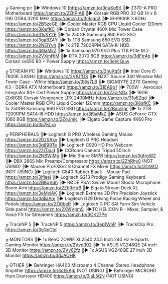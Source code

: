╔ Gaming pc
╠► Windows 10 [https://amzn.to/3nuXq5t]
╠► Z370-A PRO Motherboard https://amzn.to/2ZhPIA8
╠► Corsair RGB PRO 32 GB (4 x 8 GB) DDR4 3200 MHz https://amzn.to/3i9agn3
╠► i9-9900K 3.6GHz https://amzn.to/2BSzeGE
╠► Cooler Master RGB CPU Liquid Cooler 120mm https://amzn.to/3i6sfKC 
╠► Corsair Crystal 460X Mid Tower Case https://amzn.to/31sXY2E
╠► 1x 250GB Samsung 860 EVO SSD https://amzn.to/3gaBZ4Y
╠► 1x 1TB Samsung 850 EVO SSD https://amzn.to/2NEiYvh
╠► 1x 2TB 7200RPM SATA-III HDD https://amzn.to/3i9aMkZ
╠► 1x Samsung 970 EVO Plus 1TB PCIe M.2 https://amzn.to/2VXmHIM
╠► RTX 2070 8GB https://amzn.to/3dFtr4p
╠► Corsair cx650 80 + Power Supply https://amzn.to/3eVcQuw

╔ STREAM PC 
╠► Windows 10 https://amzn.to/3nuXq5t
╠► Intel Core i5 7600K 3.8GHz https://amzn.to/2VtUfOS
╠► NZXT Source 340 Window Mid Tower Case - White https://amzn.to/3i6s7L8
╠► GIGABYTE Z270 Gaming K3 - DDR4 ATX Motherboard https://amzn.to/31EA9p1
╠► 700W - Aerocool Integrator 80+ Cert Power Supply https://amzn.to/2ZolNGx
╠► 16GB (2x8GB) Corsair Vengeance LPX 2400MHz https://amzn.to/31oEZqd
╠► Cooler Master RGB CPU Liquid Cooler 120mm https://amzn.to/3i6sfKC 
╠► 1x 250GB Samsung 860 EVO SSD https://amzn.to/2Bmyzgr
╠► 1x 2TB 7200RPM SATA-III HDD https://amzn.to/3i9aMkZ
╠► ASUS GeForce GTX 1080 8GB https://amzn.to/2ZoJmic
╠► Elgato Game Capture 4K60 Pro https://amzn.to/3o7KLro

╔ PERIPHERALS 
╠► Logitech G PRO Wireless Gaming Mouse https://amzn.to/2DzSAkx
╠► Logitech G PRO Headset https://amzn.to/3g899Te
╠► Logitech C920 HD Pro Webcam https://amzn.to/2ZiTaud 
╠► CCRoom Camera Tripod 50inch https://amzn.to/2NBWiMg 
╠► Mic Shure SM7B https://amzn.to/3gfrgWZ
╠► DBX 286S Mic Preamp/Compressor https://amzn.to/2ZhRhy0 (NOT USING)
╠► Mackie ProFX8v2 8 Channel FX Mixer https://amzn.to/31r9ifO (NOT USING)
╠► Logitech G840 Rubber Black - Mouse Pad https://amzn.to/3ifiaej 
╠► Logitech G213 Prodigy Gaming Keyboard https://amzn.to/2BKgV6h
╠► RØDE PSA1 Swivel Mount Studio Microphone Boom Arm https://amzn.to/2ZhRHV6
╠► Elgato Stream Deck XL https://amzn.to/3eMxiAK
╠► Logitech Extreme 3D Pro Precision Joystick https://amzn.to/3dIiaAm
╠► Logitech G29 Driving Force Racing Wheel and Pedals https://amzn.to/2Zi0beR
╠► Logitech G PC SAI Farm Sim Vehicle Side panel https://amzn.to/2XWVpmS
╠►TC HELICON R - Mixer, Sampler, & Voice FX for Streamers https://amzn.to/3CK27Pe

╔ TrackNP 5
╠► TrackNP 5 https://amzn.to/3ep1WhP
╠► TrackClip Pro https://amzn.to/3sNnCtd

╔ MONITORS 
╠► 1x BenQ ZOWIE XL2540 24.5 Inch 240 Hz e-Sports Gaming Monitor https://amzn.to/2Vvd302
╠► 1x ASUS VG248QE 24 inch 3D Monitor https://amzn.to/2Vv62fz 
╠► 1x ASUS VG248QE 27 inch 3D Monitor https://amzn.to/3dJAOHR

╔ OTHER 
╠► Behringer HA400 Microamp 4 Channel Stereo Headphone Amplifier https://amzn.to/3dEkAjb (NOT USING)
╠► Behringer MICROHD Hum Destroyer HD400 https://amzn.to/3iaL5QN (NOT USING)
